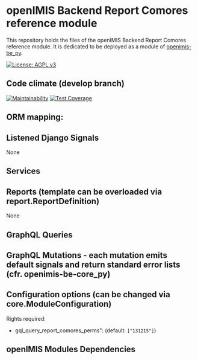 # openIMIS Backend Report Comores reference module
This repository holds the files of the openIMIS Backend Report Comores reference module.
It is dedicated to be deployed as a module of [openimis-be_py](https://github.com/openimis/openimis-be_py).

[![License: AGPL v3](https://img.shields.io/badge/License-AGPL%20v3-blue.svg)](https://www.gnu.org/licenses/agpl-3.0)

## Code climate (develop branch)

[![Maintainability](https://img.shields.io/codeclimate/maintainability/openimis/openimis-be-report-comores_py.svg)](https://codeclimate.com/github/openimis/openimis-be-report-comores_py/maintainability)
[![Test Coverage](https://img.shields.io/codeclimate/coverage/openimis/openimis-be-report-comores_py.svg)](https://codeclimate.com/github/openimis/openimis-be-report-comores_py)

## ORM mapping:


## Listened Django Signals
None

## Services

## Reports (template can be overloaded via report.ReportDefinition)
None

## GraphQL Queries


## GraphQL Mutations - each mutation emits default signals and return standard error lists (cfr. openimis-be-core_py)


## Configuration options (can be changed via core.ModuleConfiguration)
Rights required:
* gql_query_report_comores_perms": (default: `["131215"]`)


## openIMIS Modules Dependencies
